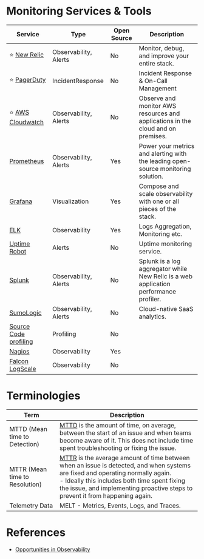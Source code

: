 
# Monitoring Services & Tools

| Service                                                                                  | Type                  | Open Source | Description                                                                           |
|------------------------------------------------------------------------------------------|-----------------------|-------------|---------------------------------------------------------------------------------------|
| :star: [New Relic](NewRelic/Readme.md)                                                   | Observability, Alerts | No          | Monitor, debug, and improve your entire stack.                                        |
| :star: [PagerDuty](IncidentResponse/PagerDuty.md)                                        | IncidentResponse      | No          | Incident Response & On-Call Management                                                |
| :star: [AWS Cloudwatch](https://github.com/Anshul619/AWS-Services/tree/main/8_ObservabilityLogs/AmazonCloudWatch/Readme.md) | Observability, Alerts | No          | Observe and monitor AWS resources and applications in the cloud and on premises.      |
| [Prometheus](Prometheus.md)                                                              | Observability, Alerts | Yes         | Power your metrics and alerting with the leading open-source monitoring solution.     |
| [Grafana](Grafana.md)                                                                    | Visualization         | Yes         | Compose and scale observability with one or all pieces of the stack.                  |
| [ELK](ELK.md)                                                                            | Observability         | Yes         | Logs Aggregation, Monitoring etc.                                                     |
| [Uptime Robot](https://uptimerobot.com/)                                                 | Alerts                | No          | Uptime monitoring service.                                                            |
| [Splunk](https://www.splunk.com/)                                                        | Observability, Alerts | No          | Splunk is a log aggregator while New Relic is a web application performance profiler. |
| [SumoLogic](https://www.sumologic.com/)                                                  | Observability, Alerts | No          | Cloud-native SaaS analytics.                                                          |
| [Source Code profiling](https://aws.amazon.com/codeguru/)                                | Profiling             | No          |                                                                                       |
| [Nagios](https://www.nagios.org/)                                                        | Observability         | Yes         |                                                                                       |
| [Falcon LogScale](https://library.humio.com/)                                            | Observability         | No          |                                                                                       |

# Terminologies

| Term                           | Description                                                                                                                                                                                                                                                        |
|--------------------------------|--------------------------------------------------------------------------------------------------------------------------------------------------------------------------------------------------------------------------------------------------------------------|
| MTTD (Mean time to Detection)  | [MTTD](https://www.logicmonitor.com/blog/whats-the-difference-between-mttr-mttd-mttf-and-mtbf) is the amount of time, on average, between the start of an issue and when teams become aware of it. This does not include time spent troubleshooting or fixing the issue.                                                                                     |
| MTTR (Mean time to Resolution) | [MTTR](https://www.logicmonitor.com/blog/whats-the-difference-between-mttr-mttd-mttf-and-mtbf) is the average amount of time between when an issue is detected, and when systems are fixed and operating normally again. <br/>- Ideally this includes both time spent fixing the issue, and implementing proactive steps to prevent it from happening again. |
| Telemetry Data                 | MELT - Metrics, Events, Logs, and Traces.                                                                                                                                                                                                                          |

# References
- [Opportunities in Observability](https://rosslazer.com/posts/opps-in-o11y/)